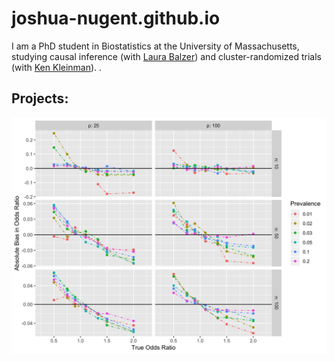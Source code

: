 
# joshua-nugent.github.io
I am a PhD student in Biostatistics at the University of Massachusetts, studying causal inference (with [Laura Balzer](laura)) and cluster-randomized trials (with [Ken Kleinman](ken)).
.

  [laura]: https://www.balzerlab.com/
  [ken]: https://www.kleinman.science/
## Projects:
![Bias in PQL estimation](_bias_pql_sbs1.png)
